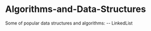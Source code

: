 Algorithms-and-Data-Structures
==============================

Some of popular data structures and algorithms:
-- LinkedList